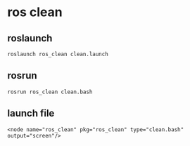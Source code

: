 # ros clean

## roslaunch
    roslaunch ros_clean clean.launch

## rosrun
    rosrun ros_clean clean.bash

## launch file
    <node name="ros_clean" pkg="ros_clean" type="clean.bash" output="screen"/>